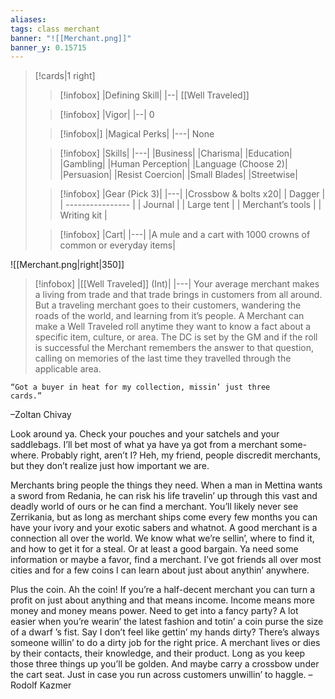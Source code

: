 ```yaml
---
aliases: 
tags: class merchant
banner: "![[Merchant.png]]"
banner_y: 0.15715
---
```

>[!cards|1 right] 
>> [!infobox] 
>> |Defining Skill|
>> |--|
>> [[Well Traveled]] 
>
>> [!infobox] 
>> |Vigor|
>> |--|
>> 0
>
>> [!infobox|]
>> |Magical Perks|
>> |---|
>>None
>
>> [!infobox]
>>|Skills|
>>|---|
|Business|
|Charisma|
|Education|
|Gambling|
|Human Perception|
|Language (Choose 2)|
|Persuasion|
|Resist Coercion|
|Small Blades|
|Streetwise|
>
>>[!infobox]
>>|Gear (Pick 3)|
>>|---|
>>|Crossbow & bolts x20|
| Dagger           |
| ---------------- |
| Journal          |
| Large tent       |
| Merchant’s tools |
| Writing kit      |
>
>>[!infobox]
>>|Cart|
>>|---|
>>|A mule and a cart with 1000 crowns of common or everyday items|

![[Merchant.png|right|350]]

>[!infobox] 
> |[[Well Traveled]] (Int)| 
> |---|
> Your average merchant makes a living from trade and that trade brings in customers from all around. But a traveling merchant goes to their customers, wandering the roads of the world, and learning from it’s people. A Merchant can make a Well Traveled roll anytime they want to know a fact about a specific item, culture, or area. The DC is set by the GM and if the roll is successful the Merchant remembers the answer to that question, calling on memories of the last time they travelled through the applicable area.

```ad-quote 
“Got a buyer in heat for my collection, missin’ just three
cards.”
```
–Zoltan Chivay

Look around ya. Check your pouches and your satchels and your saddlebags. I’ll bet most of what ya have ya got from a merchant some- where. Probably right, aren’t I? Heh, my friend, people discredit merchants, but they don’t realize just how important we are.

Merchants bring people the things they need. When a man in Mettina wants a sword from Redania, he can risk his life travelin’ up through this vast and deadly world of ours or he can find a merchant. You’ll likely never see Zerrikania, but as long as merchant ships come every few months you can have your ivory and your exotic sabers and whatnot. A good merchant is a connection all over the world. We know what we’re sellin’, where to find it, and how to get it for a steal. Or at least a good bargain. Ya need some information or maybe a favor, find a merchant. I’ve got friends all over most cities and for a few coins I can learn about just about anythin’ anywhere.

Plus the coin. Ah the coin! If you’re a half-decent merchant you can turn a profit on just about anything and that means income. Income means more money and money means power. Need to get into a fancy party? A lot easier when you’re wearin’ the latest fashion and totin’ a coin purse the size of a dwarf ’s fist. Say I don’t feel like gettin’ my hands dirty? There’s always someone willin’ to do a dirty job for the right price. A merchant lives or dies by their contacts, their knowledge, and their product. Long as you keep those three things up you’ll be golden. And maybe carry a crossbow under the cart seat. Just in case you run across customers unwillin’ to haggle.
–Rodolf Kazmer